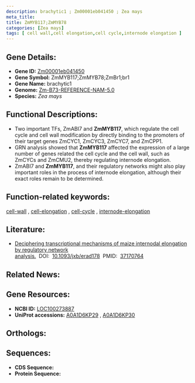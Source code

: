 ```yaml
---
description: brachytic1 ; Zm00001eb041450 ; Zea mays
meta_title:
title: ZmMYB117;ZmMYB78
categories: [Zea mays]
tags: [ cell wall,cell elongation,cell cycle,internode elongation ]
---
```


## Gene Details:
- **Gene ID:**	[Zm00001eb041450](https://www.maizegdb.org/gene_center/gene/Zm00001eb041450)
- **Gene Symbol:** ZmMYB117;ZmMYB78;ZmBr1;br1
- **Gene Name:** brachytic1
- **Genome:** [Zm-B73-REFERENCE-NAM-5.0](https://www.maizegdb.org/genome/assembly/Zm-B73-REFERENCE-NAM-5.0)
- **Species:** *Zea mays*

## Functional Descriptions:
   - Two important TFs, ZmABI7 and **ZmMYB117**, which regulate the cell cycle and cell wall modification by directly binding to the promoters of their target genes ZmCYC1, ZmCYC3, ZmCYC7, and ZmCPP1.
   - GRN analysis showed that **ZmMYB117** affected the expression of a large number of genes related the cell cycle and the cell wall, such as ZmCYCs and ZmCMU2, thereby regulating internode elongation.
   - ZmABI7 and **ZmMYB117**, and their regulatory networks might also play important roles in the process of internode elongation, although their exact roles remain to be determined.

## Function-related keywords:
[cell-wall](/tags/cell-wall/)&nbsp;,&nbsp;[cell-elongation](/tags/cell-elongation/)&nbsp;,&nbsp;[cell-cycle](/tags/cell-cycle/)&nbsp;,&nbsp;[internode-elongation](/tags/internode-elongation/)

## Literature:
   - [Deciphering transcriptional mechanisms of maize internodal elongation by regulatory network analysis.]( https://academic.oup.com/jxb/article/74/15/4503/7160568?login=true#supplementary-data)&nbsp;&nbsp;DOI:&nbsp;&nbsp;[10.1093/jxb/erad178](https://academic.oup.com/jxb/article/74/15/4503/7160568?login=true#supplementary-data)&nbsp;&nbsp;PMID:&nbsp;&nbsp;[37170764](https://pubmed.ncbi.nlm.nih.gov/37170764/)

## Related News:

## Gene Resources:
- **NCBI ID:**  [LOC100273887](https://www.ncbi.nlm.nih.gov/gene/?term=LOC100273887)
- **UniProt accessions:** [A0A1D6KP29](https://www.uniprot.org/uniprotkb/A0A1D6KP29/entry)&nbsp;,&nbsp;[A0A1D6KP30](https://www.uniprot.org/uniprotkb/A0A1D6KP30/entry)

## Orthologs:

## Sequences:
- **CDS Sequence:**
- **Protein Sequence:**
